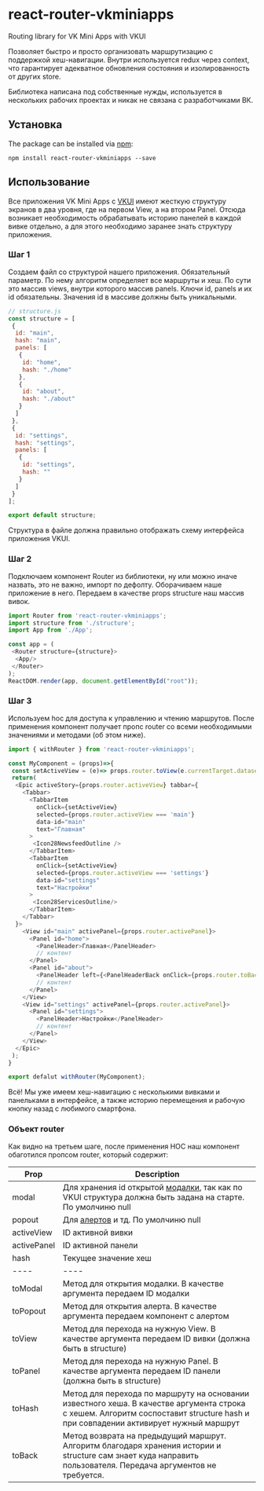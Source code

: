 # react-router-vkminiapps
Routing library for VK Mini Apps with VKUI

Позволяет быстро и просто организовать маршрутизацию с поддержкой хеш-навигации. Внутри используется redux через context, что гарантирует адекватное обновления состояния и изолированность от других store.

Библиотека написана под собственные нужды, используется в нескольких рабочих проектах и никак не связана с разработчиками ВК. 

## Установка

The package can be installed via [npm](https://github.com/npm/cli):

```
npm install react-router-vkminiapps --save
```

## Использование

Все приложения VK Mini Apps с [VKUI](https://vkcom.github.io/VKUI/#section-%D1%81%D1%82%D1%80%D1%83%D0%BA%D1%82%D1%83%D1%80%D0%B0-%D1%8D%D0%BA%D1%80%D0%B0%D0%BD%D0%BE%D0%B2) имеют жесткую структуру экранов в два уровня, где на первом View, а на втором Panel. Отсюда возникает необходимость обрабатывать историю панелей в каждой вивке отдельно, а для этого необходимо заранее знать структуру приложения. 

### Шаг 1
Создаем файл со структурой нашего приложения. Обязательный параметр. По нему алгоритм определяет все маршруты и хеш. По сути это массив views, внутри которого массив panels. Ключи id, panels и их id обязательны. Значения id в массиве должны быть уникальными. 

```js
// structure.js
const structure = [
 {
  id: "main",
  hash: "main",
  panels: [
   {
    id: "home",
    hash: "./home"
   },
   {
    id: "about",
    hash: "./about"
   }
  ]
 },
 {
  id: "settings",
  hash: "settings",
  panels: [
   {
    id: "settings",
    hash: ""
   }
  ]
 }
];

export default structure;
```
Структура в файле должна правильно отображать схему интерфейса приложения VKUI. 

### Шаг 2
Подключаем компонент Router из библиотеки, ну или можно иначе назвать, это не важно, импорт по дефолту. Оборачиваем наше приложение в него. Передаем в качестве props structure наш массив вивок.

```js
import Router from 'react-router-vkminiapps';
import structure from './structure';
import App from './App';

const app = (
 <Router structure={structure}>
  <App/>
 </Router>
);
ReactDOM.render(app, document.getElementById("root"));
```
### Шаг 3
Используем hoc для доступа к управлению и чтению маршрутов. После применения компонент получает пропс router со всеми необходимыми значениями и методами (об этом ниже).

```js
import { withRouter } from 'react-router-vkminiapps';

const MyComponent = (props)=>{
 const setActiveView = (e)=> props.router.toView(e.currentTarget.dataset.id); 
 return(
  <Epic activeStory={props.router.activeView} tabbar={
    <Tabbar>
      <TabbarItem
        onClick={setActiveView}
        selected={props.router.activeView === 'main'}
        data-id="main"
        text="Главная"
      >
       <Icon28NewsfeedOutline />
      </TabbarItem>
      <TabbarItem
        onClick={setActiveView}
        selected={props.router.activeView === 'settings'}
        data-id="settings"
        text="Настройки"
      >
       <Icon28ServicesOutline/>
      </TabbarItem>            
    </Tabbar>
  }>
    <View id="main" activePanel={props.router.activePanel}>
      <Panel id="home">
        <PanelHeader>Главная</PanelHeader>
        // контент
      </Panel>
      <Panel id="about">
        <PanelHeader left={<PanelHeaderBack onClick={props.router.toBack}/>}>О нас</PanelHeader>
        // контент
      </Panel>
    </View>
    <View id="settings" activePanel={props.router.activePanel}>
      <Panel id="settings">
        <PanelHeader>Настройки</PanelHeader>
        // контент
      </Panel>
    </View>          
  </Epic>
 );
}

export defalut withRouter(MyComponent);
```
Всё! Мы уже имеем хеш-навигацию с несколькими вивками и панельками в интерфейсе, а также историю перемещения и рабочую кнопку назад с любимого смартфона.

### Объект router
Как видно на третьем шаге, после применения HOC наш компонент обаготился пропсом router, который содержит:

|Prop|Description|
|----|----|
|modal|Для хранения id открытой [модалки](https://vkcom.github.io/VKUI/#section-modals), так как по VKUI структура должна быть задана на старте. По умолчиню null|
|popout|Для [алертов](https://vkcom.github.io/VKUI/#alert) и тд. По умолчиню null|
|activeView|ID активной вивки|
|activePanel|ID активной панели|
|hash|Текущее значение хеш|
|----|----|
|toModal|Метод для открытия модалки. В качестве аргумента передаем ID модалки|
|toPopout|Метод для открытия алерта. В качестве аргумента передаем компонент с алертом|
|toView|Метод для перехода на нужную View. В качестве аргумента передаем ID вивки (должна быть в structure)|
|toPanel|Метод для перехода на нужную Panel. В качестве аргумента передаем ID панели (должна быть в structure)|
|toHash|Метод для перехода по маршруту на основании известного хеша. В качестве аргумента строка с хешем. Алгоритм соспоставит structure hash и при совпадении активирует нужный маршрут|
|toBack|Метод возврата на предыдущий маршрут. Алгоритм благодаря хранения истории и structure сам знает куда направить пользователя. Передача аргументов не требуется.|
